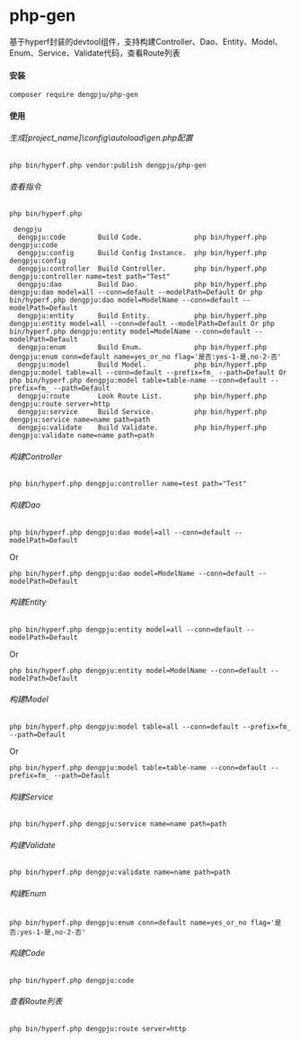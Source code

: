 # php-gen
基于hyperf封装的devtool组件，支持构建Controller、Dao、Entity、Model、Enum、Service、Validate代码，查看Route列表

#### 安装
```
composer require dengpju/php-gen
```

#### 使用

###### 生成[project_name]\config\autoload\gen.php配置
```
php bin/hyperf.php vendor:publish dengpju/php-gen
```


###### 查看指令
```
php bin/hyperf.php 

 dengpju
  dengpju:code        Build Code.             php bin/hyperf.php dengpju:code
  dengpju:config      Build Config Instance.  php bin/hyperf.php dengpju:config
  dengpju:controller  Build Controller.       php bin/hyperf.php dengpju:controller name=test path="Test"
  dengpju:dao         Build Dao.              php bin/hyperf.php dengpju:dao model=all --conn=default --modelPath=Default Or php bin/hyperf.php dengpju:dao model=ModelName --conn=default --modelPath=Default
  dengpju:entity      Build Entity.           php bin/hyperf.php dengpju:entity model=all --conn=default --modelPath=Default Or php bin/hyperf.php dengpju:entity model=ModelName --conn=default --modelPath=Default
  dengpju:enum        Build Enum.             php bin/hyperf.php dengpju:enum conn=default name=yes_or_no flag='是否:yes-1-是,no-2-否'
  dengpju:model       Build Model.            php bin/hyperf.php dengpju:model table=all --conn=default --prefix=fm_ --path=Default Or php bin/hyperf.php dengpju:model table=table-name --conn=default --prefix=fm_ --path=Default
  dengpju:route       Look Route List.        php bin/hyperf.php dengpju:route server=http
  dengpju:service     Build Service.          php bin/hyperf.php dengpju:service name=name path=path
  dengpju:validate    Build Validate.         php bin/hyperf.php dengpju:validate name=name path=path
```

###### 构建Controller
```
php bin/hyperf.php dengpju:controller name=test path="Test"
```

###### 构建Dao
```
php bin/hyperf.php dengpju:dao model=all --conn=default --modelPath=Default
```
Or 
```
php bin/hyperf.php dengpju:dao model=ModelName --conn=default --modelPath=Default
```

###### 构建Entity
```
php bin/hyperf.php dengpju:entity model=all --conn=default --modelPath=Default
```
Or 
```
php bin/hyperf.php dengpju:entity model=ModelName --conn=default --modelPath=Default
```

###### 构建Model
```
php bin/hyperf.php dengpju:model table=all --conn=default --prefix=fm_ --path=Default
```
Or 
```
php bin/hyperf.php dengpju:model table=table-name --conn=default --prefix=fm_ --path=Default
```

###### 构建Service
```
php bin/hyperf.php dengpju:service name=name path=path
```

###### 构建Validate
```
php bin/hyperf.php dengpju:validate name=name path=path
```

###### 构建Enum
```
php bin/hyperf.php dengpju:enum conn=default name=yes_or_no flag='是否:yes-1-是,no-2-否'
```

###### 构建Code
```
php bin/hyperf.php dengpju:code
```

###### 查看Route列表
```
php bin/hyperf.php dengpju:route server=http
```

